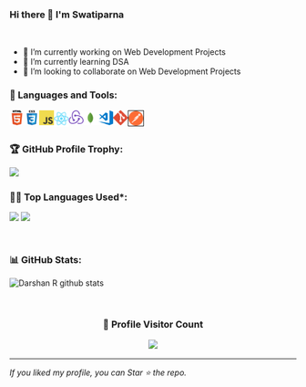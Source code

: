 ### Hi there 👋 I'm Swatiparna
<!--
**Swat003/Swat003** is a ✨ _special_ ✨ repository because its `README.md` (this file) appears on your GitHub profile.

Here are some ideas to get you started:


---

<br />

- 🌱 I’m currently learning DSA
- 👯 I’m looking to collaborate on Web Development Projects
-
<!-- - ⚡ Fun fact: I'm in confusion, can you help me to choose the color for the website design -->

 <br />

- 🔭 I’m currently working on Web Development Projects
- 🌱 I’m currently learning DSA
- 👯 I’m looking to collaborate on Web Development Projects


### 🧰 Languages and Tools:

<img align="left" alt="HTML5" width="26px" src="https://github.com/gulshanyadav01/gulshanyadav01/blob/master/Assets/html.png" />
<img align="left" alt="CSS3" width="26px" src="https://github.com/gulshanyadav01/gulshanyadav01/blob/master/Assets/css.png" />
<img align="left" alt="JavaScript" width="26px" src="https://github.com/gulshanyadav01/gulshanyadav01/blob/master/Assets/javascript.svg" />
<img align="left" alt="React" width="26px" src="https://github.com/gulshanyadav01/gulshanyadav01/blob/master/Assets/react-2.svg" />
<img align="left" alt="React" width="26px" src="https://github.com/gulshanyadav01/gulshanyadav01/blob/master/Assets/redux.svg" />
<img align="left" alt="React" width="26px" src="https://github.com/gulshanyadav01/gulshanyadav01/blob/master/Assets/mongodb-icon-1.svg" />
<img align="left" alt="Visual Studio Code" width="26px" src="https://github.com/gulshanyadav01/gulshanyadav01/blob/master/Assets/visual-studio-code.png" />
<img align="left" alt="Git" width="26px" src="https://github.com/gulshanyadav01/gulshanyadav01/blob/master/Assets/git-icon.svg" />
<img align="left" alt="postman" width="26px" border = "1px solid white"  color = "red" src="https://github.com/gulshanyadav01/gulshanyadav01/blob/master/Assets/hello.png" />

<br />
<br />


<!-- Profile Trophy -->
### 🏆 GitHub Profile Trophy:
<a href="https://github.com/ryo-ma/github-profile-trophy">
  <img width=800 src="https://github-profile-trophy.vercel.app/?username=gulshanyadav01&column=8&theme=darkhub&no-frame=true&no-bg=true"/>
</a>


<!--   Top Languages Using -->
### 👨‍💻 Top Languages Used*:
![](https://github-profile-summary-cards.vercel.app/api/cards/repos-per-language?username=Swat003&theme=nord_dark)
![](https://github-profile-summary-cards.vercel.app/api/cards/most-commit-language?username=Swat003&theme=nord_dark)

<br/>

<!--   Stats -->
### 📊 GitHub Stats:
![Darshan R github stats](https://github-readme-stats.vercel.app/api?username=Swat003&theme=nord&show_icons=true&count_private=true)

<br/>
<div align=center>
  <h3><b>📍 Profile Visitor Count</b></h3>
</div>
    
<!-- retro visitor counter -->  
<p align="center" >   
  <img src="https://profile-counter.glitch.me/Swat003/count.svg" />  
</p>
 

 ---
  *If you liked my profile, you can Star ⭐ the repo.*


